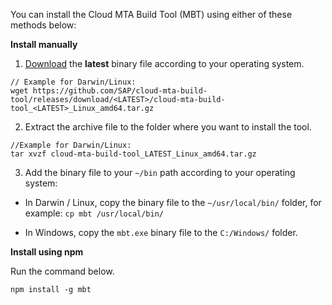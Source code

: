 
 You can install the Cloud MTA Build Tool (MBT) using either of these methods below:

 **Install manually**

 1. [Download](https://github.com/SAP/cloud-mta-build-tool/releases) the **latest** binary file according to your operating system.


```
// Example for Darwin/Linux: 
wget https://github.com/SAP/cloud-mta-build-tool/releases/download/<LATEST>/cloud-mta-build-tool_<LATEST>_Linux_amd64.tar.gz 
```

 2. Extract the archive file to the folder where you want to install the tool.

```
//Example for Darwin/Linux:
tar xvzf cloud-mta-build-tool_LATEST_Linux_amd64.tar.gz
```

 3. Add the binary file to your `~/bin` path according to your operating system:  

* In Darwin / Linux, copy the binary file to the `~/usr/local/bin/` folder, for example: `cp mbt /usr/local/bin/`

* In Windows, copy the `mbt.exe` binary file to the `C:/Windows/` folder.

**Install using npm**

Run the command below.

```
npm install -g mbt
```

